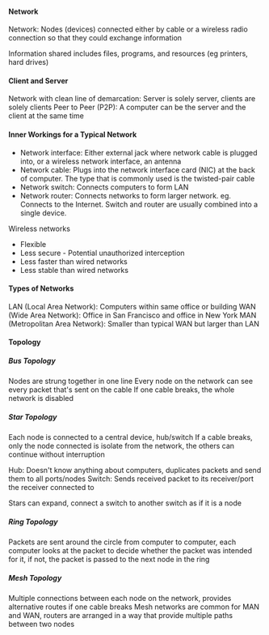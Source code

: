#### Network
Network: Nodes (devices) connected either by cable or a wireless radio connection so that they could exchange information

Information shared includes files, programs, and resources (eg printers, hard drives)

#### Client and Server
Network with clean line of demarcation: Server is solely server, clients are solely clients
Peer to Peer (P2P): A computer can be the server and the client at the same time

#### Inner Workings for a Typical Network
- Network interface: Either external jack where network cable is plugged into, or a wireless network interface, an antenna
- Network cable: Plugs into the network interface card (NIC) at the back of computer. The type that is commonly used is the twisted-pair cable
- Network switch: Connects computers to form LAN
- Network router: Connects networks to form larger network. eg. Connects to the Internet. Switch and router are usually combined into a single device.

Wireless networks
- Flexible
- Less secure - Potential unauthorized interception
- Less faster than wired networks
- Less stable than wired networks

#### Types of Networks
LAN (Local Area Network): Computers within same office or building
WAN (Wide Area Network): Office in San Francisco and office in New York
MAN (Metropolitan Area Network): Smaller than typical WAN but larger than LAN

#### Topology
##### Bus Topology
Nodes are strung together in one line
Every node on the network can see every packet that's sent on the cable
If one cable breaks, the whole network is disabled

##### Star Topology
Each node is connected to a central device, hub/switch
If a cable breaks, only the node connected is isolate from the network, the others can continue without interruption

Hub: Doesn't know anything about computers, duplicates packets and send them to all ports/nodes
Switch: Sends received packet to its receiver/port the receiver connected to

Stars can expand, connect a switch to another switch as if it is a node

##### Ring Topology
Packets are sent around the circle from computer to computer, each computer looks at the packet to decide whether the packet was intended for it, if not, the packet is passed to the next node in the ring

##### Mesh Topology
Multiple connections between each node on the network, provides alternative routes if one cable breaks
Mesh networks are common for MAN and WAN, routers are arranged in a way that provide multiple paths between two nodes
